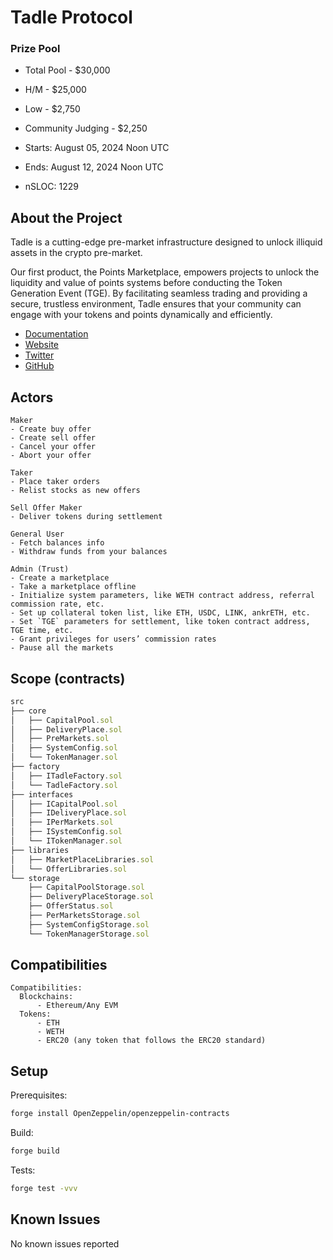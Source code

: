 # Tadle Protocol

[//]: # (contest-details-open)

### Prize Pool

- Total Pool - $30,000
- H/M -  $25,000
- Low - $2,750
- Community Judging - $2,250

- Starts: August 05, 2024 Noon UTC
- Ends: August 12, 2024 Noon UTC

- nSLOC: 1229

## About the Project


Tadle is a cutting-edge pre-market infrastructure designed to unlock illiquid assets in the crypto pre-market.

Our first product, the Points Marketplace, empowers projects to unlock the liquidity and value of points systems before conducting the Token Generation Event (TGE). By facilitating seamless trading and providing a secure, trustless environment, Tadle ensures that your community can engage with your tokens and points dynamically and efficiently.

- [Documentation](https://tadle.gitbook.io/tadle)
- [Website](https://tadle.com)
- [Twitter](https://x.com/tadle_com)
- [GitHub](https://github.com/tadle-com/market-evm)


## Actors

```
Maker
- Create buy offer
- Create sell offer
- Cancel your offer
- Abort your offer

Taker
- Place taker orders
- Relist stocks as new offers

Sell Offer Maker
- Deliver tokens during settlement

General User
- Fetch balances info
- Withdraw funds from your balances

Admin (Trust)
- Create a marketplace
- Take a marketplace offline
- Initialize system parameters, like WETH contract address, referral commission rate, etc.
- Set up collateral token list, like ETH, USDC, LINK, ankrETH, etc.
- Set `TGE` parameters for settlement, like token contract address, TGE time, etc.
- Grant privileges for users’ commission rates
- Pause all the markets

```

[//]: # (contest-details-close)

[//]: # (scope-open)

## Scope (contracts)

```js
src
├── core
│   ├── CapitalPool.sol
│   ├── DeliveryPlace.sol
│   ├── PreMarkets.sol
│   ├── SystemConfig.sol
│   └── TokenManager.sol
├── factory
│   ├── ITadleFactory.sol
│   └── TadleFactory.sol
├── interfaces
│   ├── ICapitalPool.sol
│   ├── IDeliveryPlace.sol
│   ├── IPerMarkets.sol
│   ├── ISystemConfig.sol
│   └── ITokenManager.sol
├── libraries
│   ├── MarketPlaceLibraries.sol
│   └── OfferLibraries.sol
└── storage
    ├── CapitalPoolStorage.sol
    ├── DeliveryPlaceStorage.sol
    ├── OfferStatus.sol
    ├── PerMarketsStorage.sol
    ├── SystemConfigStorage.sol
    └── TokenManagerStorage.sol
```

## Compatibilities

```
Compatibilities:
  Blockchains:
      - Ethereum/Any EVM
  Tokens:
      - ETH
      - WETH
      - ERC20 (any token that follows the ERC20 standard)
```

[//]: # (scope-close)

[//]: # (getting-started-open)

## Setup

Prerequisites:

```bash
forge install OpenZeppelin/openzeppelin-contracts
```

Build:

```bash
forge build
```

Tests:

```bash
forge test -vvv
```

[//]: # (getting-started-close)

[//]: # (known-issues-open)

## Known Issues

No known issues reported

[//]: # (known-issues-close)